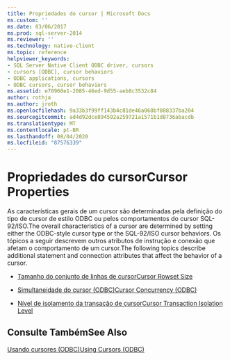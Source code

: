 ```yaml
---
title: Propriedades do cursor | Microsoft Docs
ms.custom: ''
ms.date: 03/06/2017
ms.prod: sql-server-2014
ms.reviewer: ''
ms.technology: native-client
ms.topic: reference
helpviewer_keywords:
- SQL Server Native Client ODBC driver, cursors
- cursors [ODBC], cursor behaviors
- ODBC applications, cursors
- ODBC cursors, cursor behaviors
ms.assetid: e70960e1-2085-46ed-9d55-aeb8c3532c84
author: rothja
ms.author: jroth
ms.openlocfilehash: 9a33b3f99ff143b4c81de46a068bf088337ba204
ms.sourcegitcommit: ad4d92dce894592a259721a1571b1d8736abacdb
ms.translationtype: MT
ms.contentlocale: pt-BR
ms.lasthandoff: 08/04/2020
ms.locfileid: "87576339"
---
```

# <a name="cursor-properties"></a><span data-ttu-id="709c7-102">Propriedades do cursor</span><span class="sxs-lookup"><span data-stu-id="709c7-102">Cursor Properties</span></span>
  <span data-ttu-id="709c7-103">As características gerais de um cursor são determinadas pela definição do tipo de cursor de estilo ODBC ou pelos comportamentos do cursor SQL-92/ISO.</span><span class="sxs-lookup"><span data-stu-id="709c7-103">The overall characteristics of a cursor are determined by setting either the ODBC-style cursor type or the SQL-92/ISO cursor behaviors.</span></span> <span data-ttu-id="709c7-104">Os tópicos a seguir descrevem outros atributos de instrução e conexão que afetam o comportamento de um cursor.</span><span class="sxs-lookup"><span data-stu-id="709c7-104">The following topics describe additional statement and connection attributes that affect the behavior of a cursor.</span></span>  
  
-   [<span data-ttu-id="709c7-105">Tamanho do conjunto de linhas de cursor</span><span class="sxs-lookup"><span data-stu-id="709c7-105">Cursor Rowset Size</span></span>](cursor-rowset-size.md)  
  
-   [<span data-ttu-id="709c7-106">Simultaneidade do cursor &#40;ODBC&#41;</span><span class="sxs-lookup"><span data-stu-id="709c7-106">Cursor Concurrency &#40;ODBC&#41;</span></span>](cursor-concurrency-odbc.md)  
  
-   [<span data-ttu-id="709c7-107">Nível de isolamento da transação de cursor</span><span class="sxs-lookup"><span data-stu-id="709c7-107">Cursor Transaction Isolation Level</span></span>](cursor-transaction-isolation-level.md)  
  
## <a name="see-also"></a><span data-ttu-id="709c7-108">Consulte Também</span><span class="sxs-lookup"><span data-stu-id="709c7-108">See Also</span></span>  
 [<span data-ttu-id="709c7-109">Usando cursores &#40;ODBC&#41;</span><span class="sxs-lookup"><span data-stu-id="709c7-109">Using Cursors &#40;ODBC&#41;</span></span>](../using-cursors-odbc.md)  
  
  
